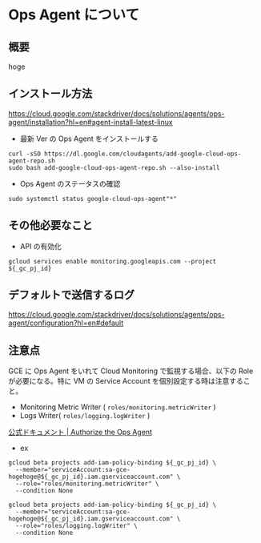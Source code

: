 # Ops Agent について

## 概要

hoge

## インストール方法

https://cloud.google.com/stackdriver/docs/solutions/agents/ops-agent/installation?hl=en#agent-install-latest-linux

- 最新 Ver の Ops Agent をインストールする

```
curl -sSO https://dl.google.com/cloudagents/add-google-cloud-ops-agent-repo.sh
sudo bash add-google-cloud-ops-agent-repo.sh --also-install
```

- Ops Agent のステータスの確認

```
sudo systemctl status google-cloud-ops-agent"*"
```

## その他必要なこと

- API の有効化

```
gcloud services enable monitoring.googleapis.com --project ${_gc_pj_id}
```

## デフォルトで送信するログ

https://cloud.google.com/stackdriver/docs/solutions/agents/ops-agent/configuration?hl=en#default

## 注意点

GCE に Ops Agent をいれて Cloud Monitoring で監視する場合、以下の Role が必要になる。特に VM の Service Account を個別設定する時は注意すること。

+ Monitoring Metric Writer ( `roles/monitoring.metricWriter` )
+ Logs Writer( `roles/logging.logWriter` )

[公式ドキュメント | Authorize the Ops Agent](https://cloud.google.com/monitoring/agent/ops-agent/authorization#create-service-account)

- ex

```
gcloud beta projects add-iam-policy-binding ${_gc_pj_id} \
  --member="serviceAccount:sa-gce-hogehoge@${_gc_pj_id}.iam.gserviceaccount.com" \
  --role="roles/monitoring.metricWriter" \
  --condition None
```
```
gcloud beta projects add-iam-policy-binding ${_gc_pj_id} \
  --member="serviceAccount:sa-gce-hogehoge@${_gc_pj_id}.iam.gserviceaccount.com" \
  --role="roles/logging.logWriter" \
  --condition None
```
